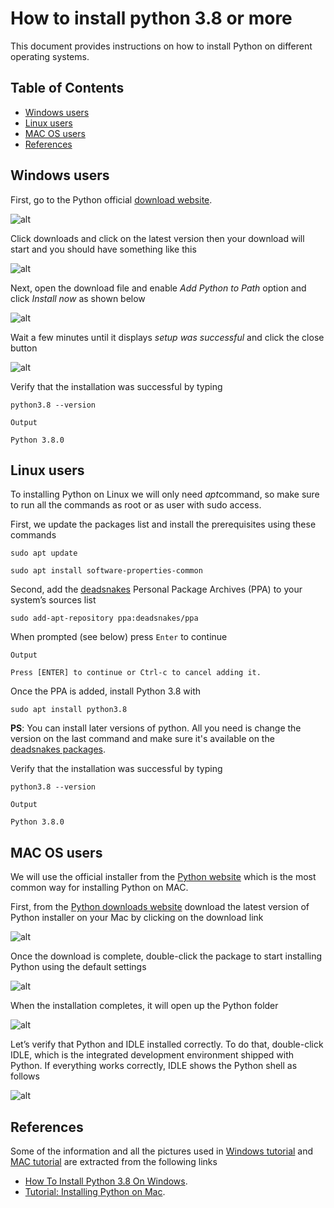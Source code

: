# How to install python 3.8 or more

This document provides instructions on how to install Python on  different operating systems.

## Table of Contents
- [Windows users](#windows-users)
- [Linux users](#linux-users)
- [MAC OS users](#mac-os-users)
- [References](#references)

## Windows users

First, go to the Python official [download website](https://www.python.org/downloads/).

![alt](https://csharpcorner-mindcrackerinc.netdna-ssl.com/article/how-to-install-python-3-8-in-windows/Images/How%20To%20Install%20Python%20on%20Windows02.png)

Click downloads and click on the latest version then your download will start and you should have something like this  

![alt](https://csharpcorner-mindcrackerinc.netdna-ssl.com/article/how-to-install-python-3-8-in-windows/Images/How%20To%20Install%20Python%20on%20Windows03.png)

Next, open the download file and enable *Add Python to Path* option and click *Install now* as shown below

![alt](https://csharpcorner-mindcrackerinc.netdna-ssl.com/article/how-to-install-python-3-8-in-windows/Images/How%20To%20Install%20Python%20on%20Windows05.png)

Wait a few minutes until it displays *setup was successful* and click the close button

![alt](https://csharpcorner-mindcrackerinc.netdna-ssl.com/article/how-to-install-python-3-8-in-windows/Images/How%20To%20Install%20Python%20on%20Windows06.png)

Verify that the installation was successful by typing
```
python3.8 --version
```
```
Output

Python 3.8.0
```

## Linux users

To installing Python on Linux we will only need *apt*command, so make sure to run all the commands as root or as user with sudo access.

First, we update the packages list and install the prerequisites using these commands
```
sudo apt update
```
```
sudo apt install software-properties-common
```

Second, add the [deadsnakes](https://launchpad.net/~deadsnakes/+archive/ubuntu/ppa) Personal Package Archives (PPA) to your system’s sources list
```
sudo add-apt-repository ppa:deadsnakes/ppa
```
When prompted (see below) press `Enter` to continue
```
Output

Press [ENTER] to continue or Ctrl-c to cancel adding it.
```

Once the PPA is added, install Python 3.8 with
```
sudo apt install python3.8
```
**PS**: You can install later versions of python. All you need is change the version on the last command and make sure it's available on the [deadsnakes packages](https://launchpad.net/~deadsnakes/+archive/ubuntu/ppa/+packages).

Verify that the installation was successful by typing
```
python3.8 --version
```
```
Output

Python 3.8.0
```
## MAC OS users

We will use the official installer from the [Python website](https://www.python.org/) which is the most common way for installing Python on MAC.

First, from the [Python downloads website](https://www.python.org/downloads/) download the latest version of Python installer on your Mac by clicking on the download link

![alt](https://www.dataquest.io/wp-content/uploads/2022/01/installing-python-on-mac-screenshot-s-1024x578.webp)

Once the download is complete, double-click the package to start installing Python using the default settings

![alt](https://www.dataquest.io/wp-content/uploads/2022/01/installing-python-on-mac-screenshot-r-1024x778.webp)

When the installation completes, it will open up the Python folder

![alt](https://www.dataquest.io/wp-content/uploads/2022/01/installing-python-on-mac-screenshot-q-1024x561.webp)

Let’s verify that Python and IDLE installed correctly. To do that, double-click IDLE, which is the integrated development environment shipped with Python. If everything works correctly, IDLE shows the Python shell as follows

![alt](https://www.dataquest.io/wp-content/uploads/2022/01/installing-python-on-mac-screenshot-p-1024x728.webp)

## References

Some of the information and all the pictures used in [Windows tutorial](#windows-users) and [MAC tutorial](#mac-os-users) are extracted from the following links

- [How To Install Python 3.8 On Windows](https://www.c-sharpcorner.com/article/how-to-install-python-3-8-in-windows/).
- [Tutorial: Installing Python on Mac](https://www.dataquest.io/blog/installing-python-on-mac/).
